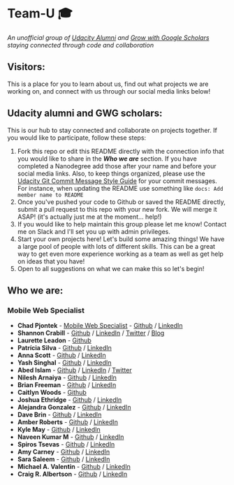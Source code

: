 # Team-U :mortar_board:

_An unofficial group of [Udacity Alumni](https://www.udacity.com/) and [Grow with Google Scholars](https://www.udacity.com/grow-with-google) staying connected through code and collaboration_

## Visitors:

This is a place for you to learn about us, find out what projects we are working on, and connect with us through our social media links below!

## Udacity alumni and GWG scholars:

This is our hub to stay connected and collaborate on projects together. If you would like to participate, follow these steps:

1. Fork this repo or edit this README directly with the connection info that you would like to share in the **_Who we are_** section. If you have completed a Nanodegree add those after your name and before your social media links. Also, to keep things organized, please use the [Udacity Git Commit Message Style Guide](https://udacity.github.io/git-styleguide/) for your commit messages. For instance, when updating the README use something like `docs: Add member name to README`
2. Once you've pushed your code to Github or saved the README directly, submit a pull request to this repo with your new fork. We will merge it ASAP! (it's actually just me at the moment... help!)
3. If you would like to help maintain this group please let me know! Contact me on Slack and I'll set you up with admin privileges.
4. Start your own projects here! Let's build some amazing things! We have a large pool of people with lots of different skills. This can be a great way to get even more experience working as a team as well as get help on ideas that you have!
5. Open to all suggestions on what we can make this so let's begin!

## Who we are:

### Mobile Web Specialist

- **Chad Pjontek** - [Mobile Web Specialist](https://confirm.udacity.com/PQPKPWKC) - [Github](https://github.com/chadpjontek) / [LinkedIn](https://www.linkedin.com/in/chad-pjontek/)
- **Shannon Crabill** - [Github](https://github.com/scrabill) / [LinkedIn](https://www.linkedin.com/in/shannoncrabill/) / [Twitter](https://twitter.com/shannon_crabill) / [Blog](https://shannoncrabill.com/blog/)
- **Laurette Leadon** - [Github](https://github.com/psittacine)
- **Patrícia Silva** - [Github](https://github.com/PlaySnowi) / [LinkedIn](https://www.linkedin.com/in/patriciarrsilva/)
- **Anna Scott** - [Github](https://github.com/forfireonly) / [LinkedIn](https://www.linkedin.com/in/anna-scott-developer)
- **Yash Singhal** - [Github](https://github.com/yashgyy) / [LinkedIn](https://www.linkedin.com/in/yashsinghaldev/)
- **Abed Islam** - [Github](https://github.com/notacouch) / [LinkedIn](https://www.linkedin.com/in/notacouch/) / [Twitter](https://twitter.com/notacouch)
- **Nilesh Arnaiya** - [Github](https://github.com/NileshArnaiya) / [LinkedIn](https://linkedin.com/in/nilesh-arnaiya-892150b0/)
- **Brian Freeman** - [Github](https://github.com/AtlantaDancer) / [LinkedIn](https://www.linkedin.com/in/brian-freeman-41763739/)
- **Caitlyn Woods** - [Github](https://github.com/catielynncodes)
- **Joshua Ethridge** - [Github](https://github.com/jethridge13) / [LinkedIn](https://www.linkedin.com/in/joshua-ethridge/)
- **Alejandra Gonzalez** - [Github](https://github.com/alejandra-gonzalez) / [LinkedIn](https://www.linkedin.com/in/alejandragonzalez2/)
- **Dave Brin** - [Github](https://github.com/davidjbrin) / [LinkedIn](https://www.linkedin.com/in/davidjbrin/)
- **Amber Roberts** - [Github](https://github.com/AmberRoberts/) / [LinkedIn](https://www.linkedin.com/in/amberrobertsvt/)
- **Kyle May** - [Github](https://github.com/kylelmay) / [LinkedIn](https://www.linkedin.com/in/kylelmay)
- **Naveen Kumar M** - [Github](https://github.com/Naveenkhasyap) / [LinkedIn](https://www.linkedin.com/in/naveen-kumar-m-6890a228/)
- **Spiros Tsevas** - [Github](https://github.com/spi-ros) / [LinkedIn](https://www.linkedin.com/in/spyridon-tsevas-2531b7155)
- **Amy Carney** - [Github](https://github.com/digilou) / [LinkedIn](https://www.linkedin.com/in/carneyamy/)
- **Sara Saleem** - [Github](https://github.com/ssaleem) / [LinkedIn](https://www.linkedin.com/in/saraasaleem/)
- **Michael A. Valentin** - [Github](https://github.com/mike1136) / [LinkedIn](https://www.linkedin.com/in/michael-valent%C3%ADn-12906aa2/)
- **Craig R. Albertson** - [Github](https://github.com/wildaces215) / [LinkedIn](https://www.linkedin.com/in/craig-a-7bb14715b/)
